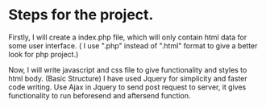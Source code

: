 # Steps for the project.

Firstly, I will create a index.php file, which will only contain html data for some user interface. 
( I use ".php" instead of ".html" format to give a better look for php project.)

Now, I will write javascript and css file to give functionality and styles to html body. (Basic Structure)
I have used Jquery for simplicity and faster code writing.
Use Ajax in Jquery to send post request to server, it gives functionality to run beforesend and aftersend function.
